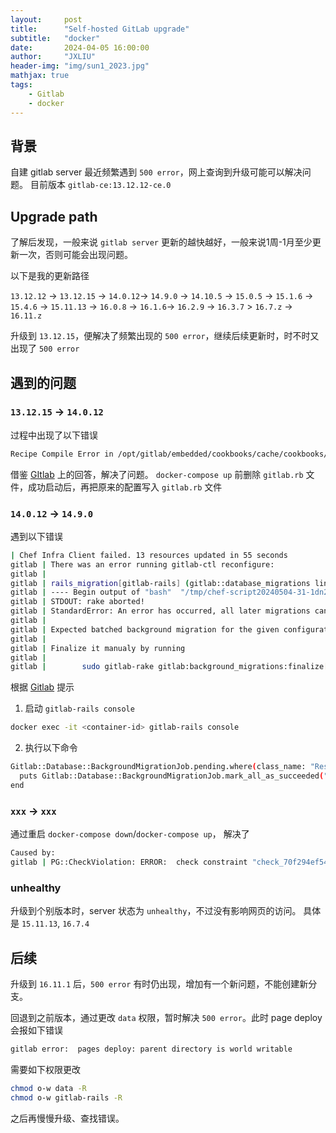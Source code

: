 ```yaml
---
layout:     post
title:      "Self-hosted GitLab upgrade"
subtitle:   "docker"
date:       2024-04-05 16:00:00
author:     "JXLIU"
header-img: "img/sun1_2023.jpg"
mathjax: true
tags:
    - Gitlab
    - docker
---
```


## 背景
自建 gitlab server 最近频繁遇到 `500 error`，网上查询到升级可能可以解决问题。
目前版本 `gitlab-ce:13.12.12-ce.0`

## Upgrade path

了解后发现，一般来说 `gitlab server` 更新的越快越好，一般来说1周-1月至少更新一次，否则可能会出现问题。

以下是我的更新路径

`13.12.12` -> `13.12.15` -> `14.0.12`-> `14.9.0` -> `14.10.5` -> 
`15.0.5` -> `15.1.6` -> `15.4.6` -> `15.11.13` ->
`16.0.8` -> `16.1.6`-> `16.2.9` -> `16.3.7` > `16.7.z` -> `16.11.z`

升级到 `13.12.15`，便解决了频繁出现的 `500 error`，继续后续更新时，时不时又出现了 `500 error`

## 遇到的问题

### `13.12.15` -> `14.0.12` 
过程中出现了以下错误

```bash
Recipe Compile Error in /opt/gitlab/embedded/cookbooks/cache/cookbooks/gitlab-ee/recipes/default.rb
```
借鉴 [GItlab](https://gitlab.com/gitlab-org/omnibus-gitlab/-/issues/3977) 上的回答，解决了问题。
`docker-compose up` 前删除 `gitlab.rb` 文件，成功启动后，再把原来的配置写入 `gitlab.rb` 文件

### `14.0.12` -> `14.9.0`

遇到以下错误
```bash
| Chef Infra Client failed. 13 resources updated in 55 seconds
gitlab | There was an error running gitlab-ctl reconfigure:
gitlab |
gitlab | rails_migration[gitlab-rails] (gitlab::database_migrations line 51) had an error: Mixlib::ShellOut::ShellCommandFailed: bash[migrate gitlab-rails database] (/opt/gitlab/embedded/cookbooks/cache/cookbooks/gitlab/resources/rails_migration.rb line 16) had an error: Mixlib::ShellOut::ShellCommandFailed: Expected process to exit with [0], but received '1'
gitlab | ---- Begin output of "bash"  "/tmp/chef-script20240504-31-1dn2mnj" ----
gitlab | STDOUT: rake aborted!
gitlab | StandardError: An error has occurred, all later migrations canceled:
gitlab |
gitlab | Expected batched background migration for the given configuration to be marked as 'finished', but it is 'active':     {:job_class_name=>"CopyColumnUsingBackgroundMigrationJob", :table_name=>"ci_stages", :column_name=>"id", :job_arguments=>[["id"], ["id_convert_to_bigint"]]}
gitlab |
gitlab | Finalize it manualy by running
gitlab |
gitlab |        sudo gitlab-rake gitlab:background_migrations:finalize[CopyColumnUsingBackgroundMigrationJob,ci_stages,id,'[["id"]\, ["id_convert_to_bigint"]]']
```

根据 [Gitlab](https://docs.gitlab.com/ee/update/versions/gitlab_14_changes.html#1490) 提示

1. 启动 `gitlab-rails console`

```bash
docker exec -it <container-id> gitlab-rails console
```
2. 执行以下命令

```bash
Gitlab::Database::BackgroundMigrationJob.pending.where(class_name: "ResetDuplicateCiRunnersTokenValuesOnProjects").find_each do |job|
  puts Gitlab::Database::BackgroundMigrationJob.mark_all_as_succeeded("ResetDuplicateCiRunnersTokenValuesOnProjects", job.arguments)
end
```

### `xxx` -> `xxx` 
通过重启 `docker-compose down`/`docker-compose up`， 解决了
```bash
Caused by:
gitlab | PG::CheckViolation: ERROR:  check constraint "check_70f294ef54" is violated by some row
```
### unhealthy

升级到个别版本时，server 状态为 `unhealthy`，不过没有影响网页的访问。
具体是 `15.11.13`, `16.7.4`

## 后续

升级到 `16.11.1` 后，`500 error` 有时仍出现，增加有一个新问题，不能创建新分支。

回退到之前版本，通过更改 `data` 权限，暂时解决 `500 error`。此时 page deploy 会报如下错误

```bash
gitlab error:  pages deploy: parent directory is world writable
```
需要如下权限更改
```bash
chmod o-w data -R
chmod o-w gitlab-rails -R
```

之后再慢慢升级、查找错误。
